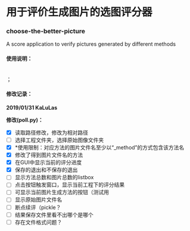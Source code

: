 # 用于评价生成图片的选图评分器
### choose-the-better-picture
A score application to verify pictures generated by different methods</br>

#### 使用说明：



</br>；

#### 修改记录：

**2019/01/31 KaLuLas**

**修改(poll.py)：**

- [x] 读取路径修改，修改为相对路径
- [ ] 选择工程文件夹，选择原始图像文件夹
- [x] *使用限制：对应方法的图片文件名至少以“_method”的方式包含该方法名
- [x] 修改了得到图片文件名的方法
- [x] 在GUI中显示当前的评分进度
- [x] 保存的退出和不保存的退出
- [ ] 显示方法总数和图片总数的listbox
- [ ] 点击按钮触发窗口，显示当前工程下的评分结果
- [ ] 可显示当前图片生成方法的按钮（测试用
- [ ] 显示原始图片文件名
- [ ] 断点续评（pickle？
- [ ] 结果保存文件里看不出哪个是哪个
- [ ] 存在文件格式问题？